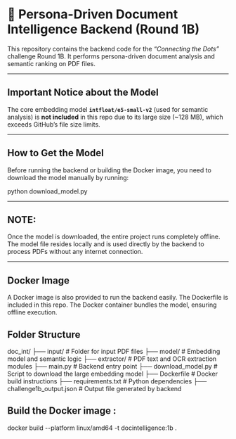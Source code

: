 # 🧠 Persona-Driven Document Intelligence Backend (Round 1B)

This repository contains the backend code for the _“Connecting the Dots”_ challenge Round 1B. It performs persona-driven document analysis and semantic ranking on PDF files.

---

## Important Notice about the Model

The core embedding model **`intfloat/e5-small-v2`** (used for semantic analysis) is **not included** in this repo due to its large size (~128 MB), which exceeds GitHub’s file size limits.

---

## How to Get the Model

Before running the backend or building the Docker image, you need to download the model manually by running:

python download_model.py

---

## NOTE: 
Once the model is downloaded, the entire project runs completely offline.
The model file resides locally and is used directly by the backend to process PDFs without any internet connection.

--- 

## Docker Image

A Docker image is also provided to run the backend easily.
The Dockerfile is included in this repo.
The Docker container bundles the model, ensuring offline execution.

 ## Folder Structure

 doc_int/
├── input/                   # Folder for input PDF files
├── model/                   # Embedding model and semantic logic
├── extractor/               # PDF text and OCR extraction modules
├── main.py                  # Backend entry point
├── download_model.py        # Script to download the large embedding model
├── Dockerfile               # Docker build instructions
├── requirements.txt         # Python dependencies
├── challenge1b_output.json  # Output file generated by backend

## Build the Docker image :
docker build --platform linux/amd64 -t docintelligence:1b .


